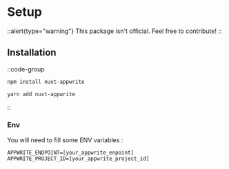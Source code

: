 # Setup

::alert{type="warning"}
This package isn't official. Feel free to contribute!
::

## Installation

::code-group
  ```bash [NPM]
  npm install nuxt-appwrite
  ```
  ```bash [Yarn]
  yarn add nuxt-appwrite
  ```
::

### Env
You will need to fill some ENV variables :
```shell
APPWRITE_ENDPOINT=[your_appwrite_enpoint]
APPWRITE_PROJECT_ID=[your_appwrite_project_id]
```